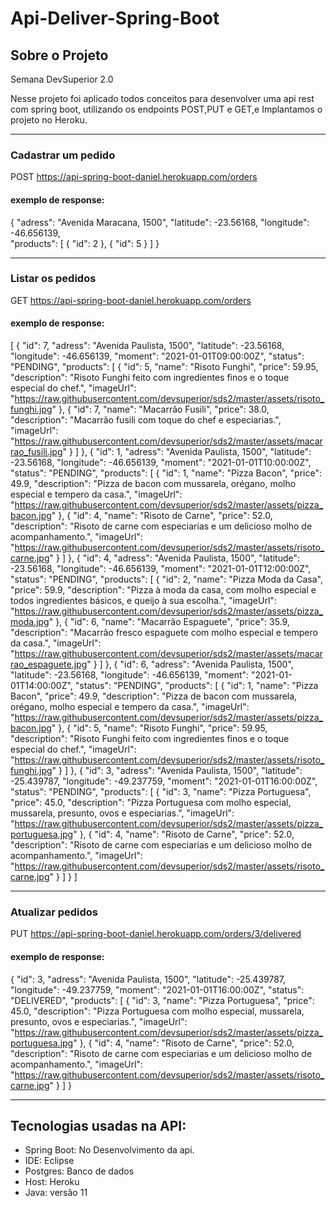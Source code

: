 # Api-Deliver-Spring-Boot

## Sobre o Projeto

Semana DevSuperior 2.0

Nesse projeto foi aplicado todos conceitos para desenvolver uma api rest com spring boot,
utilizando os endpoints POST,PUT e GET,e Implantamos o projeto no Heroku.

<hr/>

### Cadastrar um pedido

POST https://api-spring-boot-daniel.herokuapp.com/orders

#### exemplo de response: 

{
        "adress": "Avenida Maracana, 1500",
        "latitude": -23.56168,
        "longitude": -46.656139,      
        "products": [
          {
              "id": 2
          },
          {
              "id": 5
          }
        ] 
}
    
<hr/>

### Listar os pedidos

GET  https://api-spring-boot-daniel.herokuapp.com/orders
    
#### exemplo de response: 

[
    {
        "id": 7,
        "adress": "Avenida Paulista, 1500",
        "latitude": -23.56168,
        "longitude": -46.656139,
        "moment": "2021-01-01T09:00:00Z",
        "status": "PENDING",
        "products": [
            {
                "id": 5,
                "name": "Risoto Funghi",
                "price": 59.95,
                "description": "Risoto Funghi feito com ingredientes finos e o toque especial do chef.",
                "imageUrl": "https://raw.githubusercontent.com/devsuperior/sds2/master/assets/risoto_funghi.jpg"
            },
            {
                "id": 7,
                "name": "Macarrão Fusili",
                "price": 38.0,
                "description": "Macarrão fusili com toque do chef e especiarias.",
                "imageUrl": "https://raw.githubusercontent.com/devsuperior/sds2/master/assets/macarrao_fusili.jpg"
            }
        ]
    },
    {
        "id": 1,
        "adress": "Avenida Paulista, 1500",
        "latitude": -23.56168,
        "longitude": -46.656139,
        "moment": "2021-01-01T10:00:00Z",
        "status": "PENDING",
        "products": [
            {
                "id": 1,
                "name": "Pizza Bacon",
                "price": 49.9,
                "description": "Pizza de bacon com mussarela, orégano, molho especial e tempero da casa.",
                "imageUrl": "https://raw.githubusercontent.com/devsuperior/sds2/master/assets/pizza_bacon.jpg"
            },
            {
                "id": 4,
                "name": "Risoto de Carne",
                "price": 52.0,
                "description": "Risoto de carne com especiarias e um delicioso molho de acompanhamento.",
                "imageUrl": "https://raw.githubusercontent.com/devsuperior/sds2/master/assets/risoto_carne.jpg"
            }
        ]
    },
    {
        "id": 4,
        "adress": "Avenida Paulista, 1500",
        "latitude": -23.56168,
        "longitude": -46.656139,
        "moment": "2021-01-01T12:00:00Z",
        "status": "PENDING",
        "products": [
            {
                "id": 2,
                "name": "Pizza Moda da Casa",
                "price": 59.9,
                "description": "Pizza à moda da casa, com molho especial e todos ingredientes básicos, e queijo à sua escolha.",
                "imageUrl": "https://raw.githubusercontent.com/devsuperior/sds2/master/assets/pizza_moda.jpg"
            },
            {
                "id": 6,
                "name": "Macarrão Espaguete",
                "price": 35.9,
                "description": "Macarrão fresco espaguete com molho especial e tempero da casa.",
                "imageUrl": "https://raw.githubusercontent.com/devsuperior/sds2/master/assets/macarrao_espaguete.jpg"
            }
        ]
    },
    {
        "id": 6,
        "adress": "Avenida Paulista, 1500",
        "latitude": -23.56168,
        "longitude": -46.656139,
        "moment": "2021-01-01T14:00:00Z",
        "status": "PENDING",
        "products": [
            {
                "id": 1,
                "name": "Pizza Bacon",
                "price": 49.9,
                "description": "Pizza de bacon com mussarela, orégano, molho especial e tempero da casa.",
                "imageUrl": "https://raw.githubusercontent.com/devsuperior/sds2/master/assets/pizza_bacon.jpg"
            },
            {
                "id": 5,
                "name": "Risoto Funghi",
                "price": 59.95,
                "description": "Risoto Funghi feito com ingredientes finos e o toque especial do chef.",
                "imageUrl": "https://raw.githubusercontent.com/devsuperior/sds2/master/assets/risoto_funghi.jpg"
            }
        ]
    },
    {
        "id": 3,
        "adress": "Avenida Paulista, 1500",
        "latitude": -25.439787,
        "longitude": -49.237759,
        "moment": "2021-01-01T16:00:00Z",
        "status": "PENDING",
        "products": [
            {
                "id": 3,
                "name": "Pizza Portuguesa",
                "price": 45.0,
                "description": "Pizza Portuguesa com molho especial, mussarela, presunto, ovos e especiarias.",
                "imageUrl": "https://raw.githubusercontent.com/devsuperior/sds2/master/assets/pizza_portuguesa.jpg"
            },
            {
                "id": 4,
                "name": "Risoto de Carne",
                "price": 52.0,
                "description": "Risoto de carne com especiarias e um delicioso molho de acompanhamento.",
                "imageUrl": "https://raw.githubusercontent.com/devsuperior/sds2/master/assets/risoto_carne.jpg"
            }
        ]
    }
]
   
    
<hr/> 

### Atualizar pedidos

PUT https://api-spring-boot-daniel.herokuapp.com/orders/3/delivered
    
#### exemplo de response: 

{
    "id": 3,
    "adress": "Avenida Paulista, 1500",
    "latitude": -25.439787,
    "longitude": -49.237759,
    "moment": "2021-01-01T16:00:00Z",
    "status": "DELIVERED",
    "products": [
        {
            "id": 3,
            "name": "Pizza Portuguesa",
            "price": 45.0,
            "description": "Pizza Portuguesa com molho especial, mussarela, presunto, ovos e especiarias.",
            "imageUrl": "https://raw.githubusercontent.com/devsuperior/sds2/master/assets/pizza_portuguesa.jpg"
        },
        {
            "id": 4,
            "name": "Risoto de Carne",
            "price": 52.0,
            "description": "Risoto de carne com especiarias e um delicioso molho de acompanhamento.",
            "imageUrl": "https://raw.githubusercontent.com/devsuperior/sds2/master/assets/risoto_carne.jpg"
        }
    ]
}
    
<hr/>
 
## Tecnologias usadas na API:
 - Spring Boot: No Desenvolvimento da api.
 - IDE: Eclipse
 - Postgres: Banco de dados
 - Host: Heroku
 - Java: versão 11

